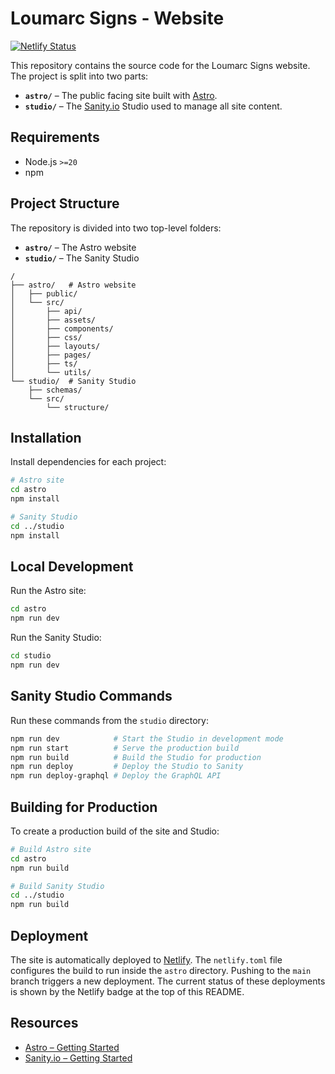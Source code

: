 # Loumarc Signs - Website
[![Netlify Status](https://api.netlify.com/api/v1/badges/7622e9a9-a159-4057-becd-8c914fdbd01e/deploy-status)](https://app.netlify.com/sites/loumarc-signs/deploys)

This repository contains the source code for the Loumarc Signs website. The project is split into two parts:

- **`astro/`** – The public facing site built with [Astro](https://astro.build/).
- **`studio/`** – The [Sanity.io](https://www.sanity.io/) Studio used to manage all site content.

## Requirements
- Node.js `>=20`
- npm

## Project Structure

The repository is divided into two top-level folders:

- **`astro/`** – The Astro website
- **`studio/`** – The Sanity Studio

```
/
├── astro/   # Astro website
│   ├── public/
│   └── src/
│       ├── api/
│       ├── assets/
│       ├── components/
│       ├── css/
│       ├── layouts/
│       ├── pages/
│       ├── ts/
│       └── utils/
└── studio/  # Sanity Studio
    ├── schemas/
    └── src/
        └── structure/
```

## Installation
Install dependencies for each project:

```bash
# Astro site
cd astro
npm install

# Sanity Studio
cd ../studio
npm install
```

## Local Development
Run the Astro site:

```bash
cd astro
npm run dev
```

Run the Sanity Studio:

```bash
cd studio
npm run dev
```

## Sanity Studio Commands
Run these commands from the `studio` directory:

```bash
npm run dev            # Start the Studio in development mode
npm run start          # Serve the production build
npm run build          # Build the Studio for production
npm run deploy         # Deploy the Studio to Sanity
npm run deploy-graphql # Deploy the GraphQL API
```

## Building for Production
To create a production build of the site and Studio:

```bash
# Build Astro site
cd astro
npm run build

# Build Sanity Studio
cd ../studio
npm run build
```

## Deployment

The site is automatically deployed to [Netlify](https://www.netlify.com/). The
`netlify.toml` file configures the build to run inside the `astro` directory.
Pushing to the `main` branch triggers a new deployment. The current status of
these deployments is shown by the Netlify badge at the top of this README.

## Resources
- [Astro – Getting Started](https://docs.astro.build/en/getting-started/)
- [Sanity.io – Getting Started](https://www.sanity.io/docs/getting-started-with-sanity)
